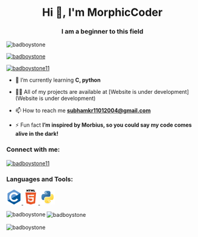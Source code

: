 <h1 align="center">Hi 👋, I'm MorphicCoder</h1>
<h3 align="center">I am a beginner to this field</h3>

<p align="left"> <img src="https://komarev.com/ghpvc/?username=badboystone&label=Profile%20views&color=0e75b6&style=flat" alt="badboystone" /> </p>

<p align="left"> <a href="https://github.com/ryo-ma/github-profile-trophy"><img src="https://github-profile-trophy.vercel.app/?username=badboystone" alt="badboystone" /></a> </p>

<p align="left"> <a href="https://twitter.com/badboystone11" target="blank"><img src="https://img.shields.io/twitter/follow/badboystone11?logo=twitter&style=for-the-badge" alt="badboystone11" /></a> </p>

- 🌱 I’m currently learning **C, python**

- 👨‍💻 All of my projects are available at [Website is under development](Website is under development)

- 📫 How to reach me **subhamkr11012004@gmail.com**

- ⚡ Fun fact **I’m inspired by Morbius, so you could say my code comes alive in the dark!**

<h3 align="left">Connect with me:</h3>
<p align="left">
<a href="https://twitter.com/badboystone11" target="blank"><img align="center" src="https://raw.githubusercontent.com/rahuldkjain/github-profile-readme-generator/master/src/images/icons/Social/twitter.svg" alt="badboystone11" height="30" width="40" /></a>
</p>

<h3 align="left">Languages and Tools:</h3>
<p align="left"> <a href="https://www.cprogramming.com/" target="_blank" rel="noreferrer"> <img src="https://raw.githubusercontent.com/devicons/devicon/master/icons/c/c-original.svg" alt="c" width="40" height="40"/> </a> <a href="https://www.w3.org/html/" target="_blank" rel="noreferrer"> <img src="https://raw.githubusercontent.com/devicons/devicon/master/icons/html5/html5-original-wordmark.svg" alt="html5" width="40" height="40"/> </a> <a href="https://www.python.org" target="_blank" rel="noreferrer"> <img src="https://raw.githubusercontent.com/devicons/devicon/master/icons/python/python-original.svg" alt="python" width="40" height="40"/> </a> </p>

<p><img align="left" src="https://github-readme-stats.vercel.app/api/top-langs?username=badboystone&show_icons=true&locale=en&layout=compact" alt="badboystone" /></p>

<p>&nbsp;<img align="center" src="https://github-readme-stats.vercel.app/api?username=badboystone&show_icons=true&locale=en" alt="badboystone" /></p>

<p><img align="center" src="https://github-readme-streak-stats.herokuapp.com/?user=badboystone&" alt="badboystone" /></p>
